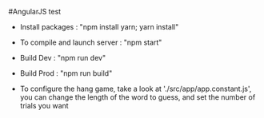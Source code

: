 #AngularJS test

- Install packages             : "npm install yarn; yarn install"
- To compile and launch server : "npm start"
- Build Dev                    : "npm run dev"
- Build Prod                   : "npm run build"

- To configure the hang game, take a look at './src/app/app.constant.js',
you can change the length of the word to guess, and set the number of trials you want